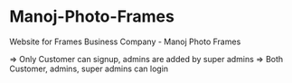 # Manoj-Photo-Frames
Website for Frames Business Company - Manoj Photo Frames

=> Only Customer can signup, admins are added by super admins
=> Both Customer, admins, super admins can login
